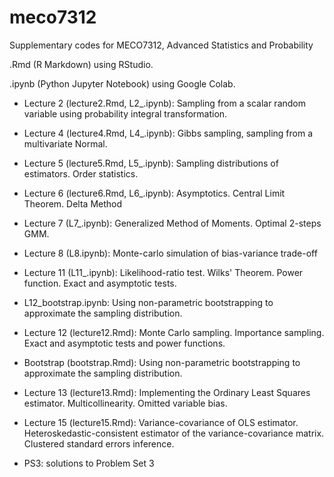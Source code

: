 # meco7312
Supplementary codes for MECO7312, Advanced Statistics and Probability

.Rmd (R Markdown) using RStudio.

.ipynb (Python Jupyter Notebook) using Google Colab. 

* Lecture 2 (lecture2.Rmd, L2_.ipynb): Sampling from a scalar random variable using probability integral transformation.

* Lecture 4 (lecture4.Rmd, L4_.ipynb): Gibbs sampling, sampling from a multivariate Normal.

* Lecture 5 (lecture5.Rmd, L5_.ipynb): Sampling distributions of estimators. Order statistics.

* Lecture 6 (lecture6.Rmd, L6_.ipynb): Asymptotics. Central Limit Theorem. Delta Method

* Lecture 7 (L7_.ipynb): Generalized Method of Moments. Optimal 2-steps GMM.

* Lecture 8 (L8.ipynb): Monte-carlo simulation of bias-variance trade-off

* Lecture 11 (L11_.ipynb): Likelihood-ratio test. Wilks' Theorem. Power function. Exact and asymptotic tests.

* L12_bootstrap.ipynb: Using non-parametric bootstrapping to approximate the sampling distribution.

* Lecture 12 (lecture12.Rmd): Monte Carlo sampling. Importance sampling. Exact and asymptotic tests and power functions.

* Bootstrap (bootstrap.Rmd): Using non-parametric bootstrapping to approximate the sampling distribution.

* Lecture 13 (lecture13.Rmd): Implementing the Ordinary Least Squares estimator. Multicollinearity. Omitted variable bias.

* Lecture 15 (lecture15.Rmd): Variance-covariance of OLS estimator. Heteroskedastic-consistent estimator of the variance-covariance matrix. Clustered standard errors inference.

* PS3: solutions to Problem Set 3
